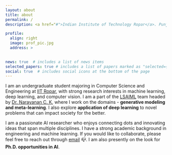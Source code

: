 ```yaml
---
layout: about
title: about
permalink: /
description: <a href="#">Indian Institute of Technology Ropar</a>. Punjab. 

profile:
  align: right
  image: prof_pic.jpg
  address: >
   

news: true  # includes a list of news items
selected_papers: true # includes a list of papers marked as "selected={true}"
social: true  # includes social icons at the bottom of the page
---
```


I am an undergraduate student majoring in Computer Science and Engineering at [IIT Ropar](https://www.iitrpr.ac.in/), with strong research interests in machine learning, deep learning, and computer vision. I am a part of the [LSAIML](https://cse.iitrpr.ac.in/ckn/index.html) team headed by [Dr. Narayanan C. K](https://cse.iitrpr.ac.in/ckn/people/ckn.html), where I work on the domains - <b> generative modeling and meta-learning</b>. I also explore <b>application of deep learning</b> to novel problems that can impact society for the better.

I am a passionate AI researcher who enjoys connecting dots and innovating ideas that span multiple disciplines. I have a strong academic background in engineering and machine learning. If you would like to collaborate, please feel free to reach out through [email](mailto:2017csb1104@iitrpr.ac.in) :mailbox_closed:. I am also presently on the look for <b>Ph.D. opportunities in AI</b>.